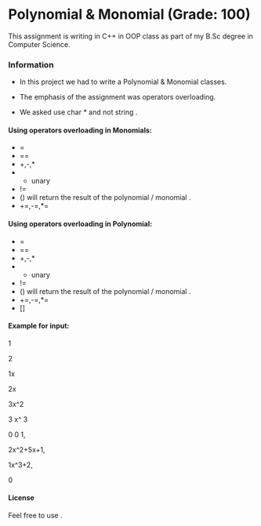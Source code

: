 <H1> Polynomial & Monomial (Grade: 100)</h1>

This assignment is writing in C++ in OOP class as part of my B.Sc degree in Computer Science.

<h3>Information</h3>

* In this project we had to write a Polynomial & Monomial classes.

* The emphasis of the assignment was operators overloading. 

* We asked use  char * and not string .

<h4>Using operators overloading in Monomials:</h4>

* =
* ==
* +,-,*
* - unary
* !=
* () will return the result of the polynomial / monomial .
* +=,-=,*=

<h4>Using operators overloading in Polynomial:</h4>

* =
* ==
* +,-,*
* - unary
* !=
* () will return the result of the polynomial / monomial .
* +=,-=,*=
* [] 


<h4>Example for input:</h4>

1

2 

1x

2x

3x^2

3 x^ 3 

0 0 1, 

2x^2+5x+1,

1x^3+2,

0

<h4>License</h4>
Feel free to use .
